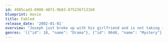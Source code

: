 ```yaml
---
id: 4985cad3-0900-48f1-9b83-875236f13160
blueprint: movie
title: Fabled
release_date: '2002-01-01'
overview: "Joseph just broke up with his girlfriend and is not taking it very well. He thinks she is plotting against him with their mutual psychiatrist. His dog is missing and he suspects the people at work might be behind it. Then there is the unshakable guilt over his past. It just might all be bearable, somehow possible to live through, if it weren't for those damned 'monsters' that keep trying to kill him. Through an allegorical 'fable' that is told in parallel with Joseph's struggle, we are left to decide for ourselves in the end, who is the crow and who is the wolf., was someone out to get Joseph, was it a stroke of bad luck, or was it all in his head?"
genres: '[{"id": 18, "name": "Drama"}, {"id": 9648, "name": "Mystery"}, {"id": 53, "name": "Thriller"}]'
---
```

